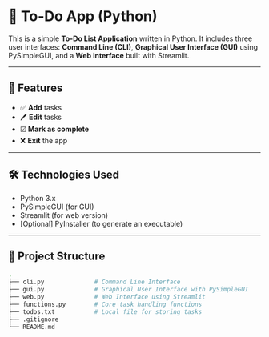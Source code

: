 # 📝 To-Do App (Python)

This is a simple **To-Do List Application** written in Python. It includes three user interfaces: **Command Line (CLI)**, **Graphical User Interface (GUI)** using PySimpleGUI, and a **Web Interface** built with Streamlit.

---

## 🚀 Features

- ✅ **Add** tasks
- 🖊️ **Edit** tasks
- ☑️ **Mark as complete**
- ❌ **Exit** the app

---

## 🛠️ Technologies Used

- Python 3.x
- PySimpleGUI (for GUI)
- Streamlit (for web version)
- [Optional] PyInstaller (to generate an executable)

---

## 📁 Project Structure

```bash
.
├── cli.py              # Command Line Interface
├── gui.py              # Graphical User Interface with PySimpleGUI
├── web.py              # Web Interface using Streamlit
├── functions.py        # Core task handling functions
├── todos.txt           # Local file for storing tasks
├── .gitignore
└── README.md
